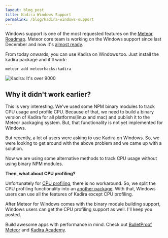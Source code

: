 ```yaml
---
layout: blog_post
title: Kadira Windows Support
permalink: /blog/kadira-windows-support
---
```


Windows support is one of the most requested features on the [Meteor Roadmap](https://trello.com/c/ZMvnfMfI/11-official-windows-support). Meteor core team is working on the Windows support since last December and now it's [almost ready](https://github.com/meteor/meteor/wiki/Preview-of-Meteor-on-Windows).

From today onwards, you can use Kadira on Windows too. Just install the kadira package and it'll work:

~~~shell
meteor add meteorhacks:kadira
~~~

![Kadira: It's over 9000](https://cldup.com/YoCEbzrKLA.png)

## Why it didn't work earlier?

This is very interesting. We've used some NPM binary modules to track CPU usage and profile CPU. Because of that, we need to build a binary version of Kadira for all platforms(linux and mac) and publish it to the Meteor packaging system. But, that functionality is not yet implemented for Windows.

But recently, a lot of users were asking to use Kadira on Windows. So, we were looking to get around with the above problem and we came up with a solution.

Now we are using some alternative methods to track CPU usage without using binary NPM modules.

**Then, what about CPU profiling?**

Unfortunately for [CPU profiling](https://kadira.io/academy/meteor-cpu-profiling/), there is no workaround. So, we split the CPU profiling functionality into an [another package](https://github.com/meteorhacks/kadira-profiler). With that, Windows users can use all the features of Kadira except CPU profiling.

After Meteor for Windows comes with the binary module building support, Windows users can get the CPU profiling support as well. I'll keep you posted.

Build awesome apps with performance in mind. Check out [BulletProof Meteor](https://bulletproofmeteor.com/) and [Kadira Academy](https://kadira.io/academy/).
